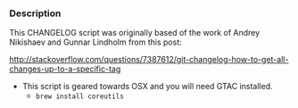 ### Description

This CHANGELOG script was originally based of the work of Andrey Nikishaev and Gunnar Lindholm from this post:

http://stackoverflow.com/questions/7387612/git-changelog-how-to-get-all-changes-up-to-a-specific-tag

* This script is geared towards OSX and you will need GTAC installed.
  * `brew install coreutils`
